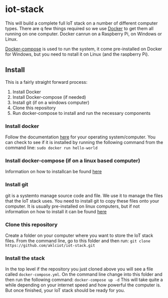 # iot-stack
This will build a complete full IoT stack on a number of different computer types. There are q few things required so we use [Docker](https://docs.docker.com/install/) to get them all running on one computer. Docker canrun on a Raspberry Pi, on Windows or Linux.

[Docker-compose](https://docs.docker.com/compose/install/) is used to run the system, it come pre-installed on Docker for Windows, but you need to nstall it on Linux (and the raspberry Pi).

## Install
This is a fairly straight forward process:
1. Install Docker
2. Install Docker-compose (if needed)
3. Install git (if on a windows computer)
4. Clone this repository
5. Run docker-compose to install and run the necessary components

### Install docker
Follow the documentation [here](https://docs.docker.com/install/) for your operating system/computer.
You can check to see if it is installed by running the following command from the command line:
`sudo docker run hello-world`
### Install docker-compose (if on a linux based computer)
Information on how to installcan be found [here](https://docs.docker.com/compose/install/)
### Install git
git is a systemto manage source code and file. We use it to manage the files that the IoT stack uses. You need to install git to copy these files onto your computer. It is usually pre-installed on linux computers, but if not information on how to install it can be found [here](https://git-scm.com/book/en/v2/Getting-Started-Installing-Git)
### Clone this repository
Create a folder on your computer where you want to store the IoT stack files. From the command line, go to this folder and then run:
`git clone https://github.com/aklciot/iot-stack.git`
### Install the stack
In the top level if the repository you just cloned above you will see a file called `docker-compose.yml`. On the command line change into this folder and then run the following command:
`docker-compose up -d`
This will take quite a while depending on your internet speed and how powerful the computer is. But once finished, your IoT stack should be ready for you.